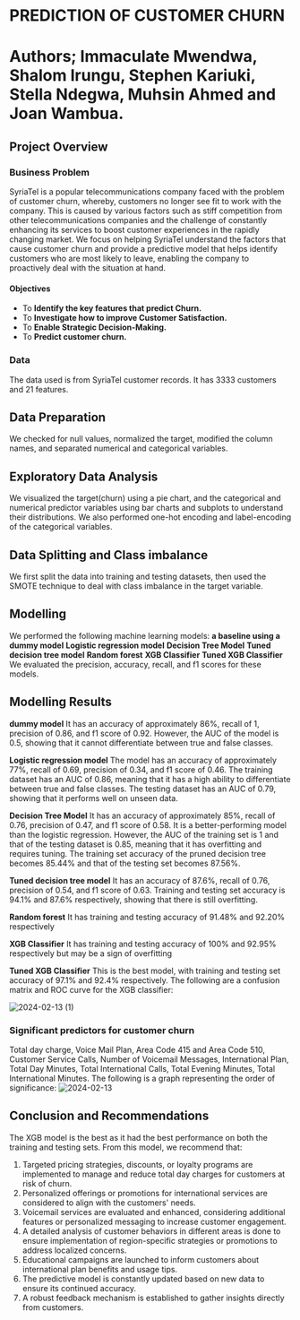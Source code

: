 # **PREDICTION OF CUSTOMER CHURN**
# **Authors;** Immaculate Mwendwa, Shalom Irungu, Stephen Kariuki, Stella Ndegwa, Muhsin Ahmed and Joan Wambua.
## Project Overview
### Business Problem
SyriaTel is a popular telecommunications company faced with the problem of customer churn, whereby, customers no longer see fit to work with the company. This is caused by various factors such as stiff competition from other telecommunications companies and the challenge of constantly enhancing its services to boost customer experiences in the rapidly changing market. We focus on helping SyriaTel understand the factors that cause customer churn and provide a predictive model that helps identify customers who are most likely to leave, enabling the company to proactively deal with the situation at hand.
#### Objectives
* To **Identify the key features that predict Churn.**
* To **Investigate how to improve Customer Satisfaction.**
* To **Enable Strategic Decision-Making.**
* To **Predict customer churn.**
  
### Data
The data used is from SyriaTel customer records. It has 3333 customers and 21 features.

## Data Preparation
We checked for null values, normalized the target, modified the column names, and separated numerical and categorical variables.

## Exploratory Data Analysis
We visualized the target(churn) using a pie chart, and the categorical and numerical predictor variables using bar charts and subplots to understand their distributions. We also performed one-hot encoding and label-encoding of the categorical variables.

## Data Splitting and Class imbalance
We first split the data into training and testing datasets, then used the SMOTE technique to deal with class imbalance in the target variable.

## Modelling
We performed the following machine learning models: **a baseline using a dummy model**
                                                    **Logistic regression model**
                                                    **Decision Tree Model**
                                                    **Tuned decision tree model**
                                                    **Random forest**
                                                    **XGB Classifier**
                                                    **Tuned XGB Classifier**
We evaluated the precision, accuracy, recall, and f1 scores for these models.

## Modelling Results
 **dummy model**
 It has an accuracy of approximately  86%, recall of 1, precision of 0.86, and f1 score of 0.92. However, the AUC of the model is 0.5, showing that it cannot differentiate between true and false classes.
 
 **Logistic regression model**
The model has an accuracy of  approximately 77%, recall of 0.69, precision of 0.34, and f1 score of 0.46. The training dataset has an AUC of 0.86, meaning that it has a high ability to differentiate between true and false classes. The testing dataset has an AUC of 0.79, showing that it performs well on unseen data.  

 **Decision Tree Model**
 It has an accuracy of approximately 85%, recall of 0.76, precision of 0.47, and f1 score of 0.58. It is a better-performing model than the logistic regression. However, the AUC of the training set is 1 and that of the testing dataset is 0.85, meaning that it has overfitting and requires tuning. The training set accuracy of the pruned decision tree becomes 85.44% and that of the testing set becomes 87.56%.
 
 **Tuned decision tree model**
 It has an accuracy of 87.6%, recall of 0.76, precision of 0.54, and f1 score of 0.63. Training and testing set accuracy is 94.1% and 87.6% respectively, showing that there is still overfitting.
 
 **Random forest**
 It has training and testing accuracy of 91.48% and 92.20% respectively
 
 **XGB Classifier**
 It has training and testing accuracy of 100% and 92.95% respectively but may be a sign of overfitting 
 
 **Tuned XGB Classifier**
 This is the best model, with training and testing set accuracy of 97.1% and 92.4% respectively. The following are a confusion matrix and ROC curve for the XGB classifier:
 
![2024-02-13 (1)](https://github.com/shalomirungu/phase_3_project/assets/149403427/480d7347-ba5d-49cd-849b-93d1bee2df2f)
 
 ### Significant predictors for customer churn
 Total day charge, Voice Mail Plan, Area Code 415 and Area Code 510, Customer Service Calls, Number of Voicemail Messages, International Plan, Total Day Minutes, Total International Calls, Total Evening Minutes, Total International Minutes. The following is a graph representing the order of significance:
 ![2024-02-13](https://github.com/shalomirungu/phase_3_project/assets/149403427/5524fb90-eb23-4ba9-ac16-fb9975f22a21)
 
 ## Conclusion and Recommendations 
 The XGB model is the best as it had the best performance on both the training and testing sets. From this model, we recommend that:
 1. Targeted pricing strategies, discounts, or loyalty programs are implemented to manage and reduce total day charges for customers at risk of churn.
 2. Personalized offerings or promotions for international services are considered to align with the customers' needs.
 3. Voicemail services are evaluated and enhanced, considering additional features or personalized messaging to increase customer engagement.
 4. A detailed analysis of customer behaviors in different areas is done to ensure implementation of region-specific strategies or promotions to address localized concerns.
 5. Educational campaigns are launched to inform customers about international plan benefits and usage tips.
 6. The predictive model is constantly updated  based on new data to ensure its continued accuracy.
 7. A robust feedback mechanism is established to gather insights directly from customers.
                                                                              
